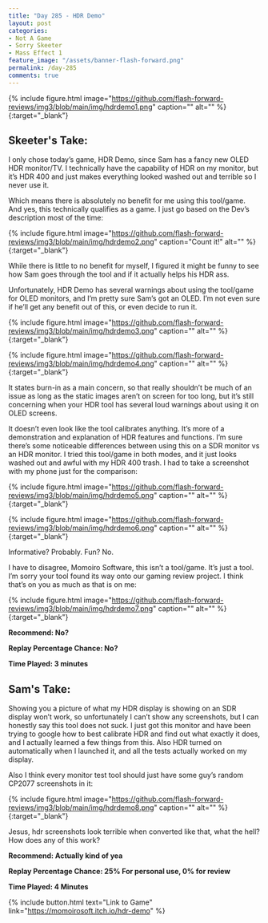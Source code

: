 ```yaml
---
title: "Day 285 - HDR Demo"
layout: post
categories:
- Not A Game
- Sorry Skeeter
- Mass Effect 1
feature_image: "/assets/banner-flash-forward.png"
permalink: /day-285
comments: true
---
```


{% include figure.html image="https://github.com/flash-forward-reviews/img3/blob/main/img/hdrdemo1.png" caption="" alt="" %}{:target="_blank"}
 
## Skeeter's Take: 

I only chose today’s game, HDR Demo, since Sam has a fancy new OLED HDR monitor/TV. I technically have the capability of HDR on my monitor, but it’s HDR 400 and just makes everything looked washed out and terrible so I never use it. 

Which means there is absolutely no benefit for me using this tool/game. 
And yes, this technically qualifies as a game. I just go based on the Dev’s description most of the time:

{% include figure.html image="https://github.com/flash-forward-reviews/img3/blob/main/img/hdrdemo2.png" caption="Count it!" alt="" %}{:target="_blank"}

While there is little to no benefit for myself, I figured it might be funny to see how Sam goes through the tool and if it actually helps his HDR ass. 

Unfortunately, HDR Demo has several warnings about using the tool/game for OLED monitors, and I’m pretty sure Sam’s got an OLED. I’m not even sure if he’ll get any benefit out of this, or even decide to run it. 

{% include figure.html image="https://github.com/flash-forward-reviews/img3/blob/main/img/hdrdemo3.png" caption="" alt="" %}{:target="_blank"}

{% include figure.html image="https://github.com/flash-forward-reviews/img3/blob/main/img/hdrdemo4.png" caption="" alt="" %}{:target="_blank"}

It states burn-in as a main concern, so that really shouldn’t be much of an issue as long as the static images aren’t on screen for too long, but it’s still concerning when your HDR tool has several loud warnings about using it on OLED screens. 

It doesn’t even look like the tool calibrates anything. It’s more of a demonstration and explanation of HDR features and functions. I’m sure there’s some noticeable differences between using this on a SDR monitor vs an HDR monitor. I tried this tool/game in both modes, and it just looks washed out and awful with my HDR 400 trash. I had to take a screenshot with my phone just for the comparison: 

{% include figure.html image="https://github.com/flash-forward-reviews/img3/blob/main/img/hdrdemo5.png" caption="" alt="" %}{:target="_blank"}

{% include figure.html image="https://github.com/flash-forward-reviews/img3/blob/main/img/hdrdemo6.png" caption="" alt="" %}{:target="_blank"}

Informative? Probably. Fun? No. 

I have to disagree, Momoiro Software, this isn’t a tool/game. It’s just a tool. I’m sorry your tool found its way onto our gaming review project. I think that’s on you as much as that is on me: 

{% include figure.html image="https://github.com/flash-forward-reviews/img3/blob/main/img/hdrdemo7.png" caption="" alt="" %}{:target="_blank"}

**Recommend: No?**

**Replay Percentage Chance: No?**

**Time Played: 3 minutes**

## Sam's Take:

Showing you a picture of what my HDR display is showing on an SDR display won’t work, so unfortunately I can’t show any screenshots, but I can honestly say this tool does not suck. I just got this monitor and have been trying to google how to best calibrate HDR and find out what exactly it does, and I actually learned a few things from this. Also HDR turned on automatically when I launched it, and all the tests actually worked on my display.

Also I think every monitor test tool should just have some guy’s random CP2077 screenshots in it:

{% include figure.html image="https://github.com/flash-forward-reviews/img3/blob/main/img/hdrdemo8.png" caption="" alt="" %}{:target="_blank"}

Jesus, hdr screenshots look terrible when converted like that, what the hell? How does any of this work?

**Recommend: Actually kind of yea**

**Replay Percentage Chance: 25% For personal use, 0% for review**

**Time Played: 4 Minutes**

{% include button.html text="Link to Game" link="https://momoirosoft.itch.io/hdr-demo" %}